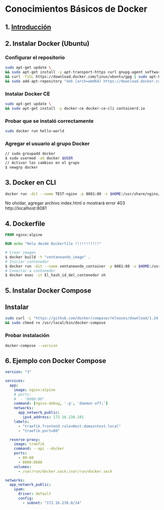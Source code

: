 # Conocimientos Básicos de Docker

## 1. [Introducción](./pages/1._leer_diapositivas.md)

## 2. Instalar Docker (Ubuntu)

### Configurar el repositorio
```bash
sudo apt-get update \
&& sudo apt-get install -y apt-transport-https curl gnupg-agent software-properties-common \
&& curl -fsSL https://download.docker.com/linux/ubuntu/gpg | sudo apt-key add - \
&& sudo add-apt-repository "deb [arch=amd64] https://download.docker.com/linux/ubuntu $(lsb_release -cs) stable"
```

### Instalar Docker CE
```bash
sudo apt-get update \
&& sudo apt-get install -y docker-ce docker-ce-cli containerd.io
```

### Probar que se instaló correctamente
```bash
sudo docker run hello-world
```

### Agregar el usuario al grupo Docker
```bash
// sudo groupadd docker
$ sudo usermod -aG docker $USER
// Activar los cambios en el grupo
$ newgrp docker 
```

## 3. Docker en CLI
```bash
docker run -dit --name TEST-nginx -p 8081:80 -v $HOME:/usr/share/nginx/html:ro -d nginx:alpine
```
No olvidar, agregar archivo index.html o mostrará error 403
http://localhost:8081

## 4. Dockerfile
```Dockerfile
FROM nginx:alpine

RUN echo "Hola desde Dockerfile !!!!!!!!!!!"
```

```bash
# Crear imagen
$ docker build -t "ventaneando_image" .
# Iniciar contenedor
$ docker run -dit --name ventaneando_container -p 8081:80 -v $HOME:/usr/share/nginx/html:ro -d ventaneando_image
# Conectar a contenedor
$ docker exec -it El_hash_id_del_contenedor sh
```

## 5. Instalar Docker Compose

## Instalar
```bash
sudo curl -L "https://github.com/docker/compose/releases/download/1.24.0/docker-compose-$(uname -s)-$(uname -m)" -o /usr/local/bin/docker-compose \
&& sudo chmod +x /usr/local/bin/docker-compose
```

### Probar instalación
```bash
docker-compose --version
```

## 6. Ejemplo con Docker Compose
```yml
version: "3"

services:
  app:
    image: nginx:alpine
    # ports:
    #  - "8080:80"
    command: [nginx-debug, '-g', 'daemon off;']
    networks:
      app_network_public:
        ipv4_address: 172.16.238.101
    labels:
      - "traefik.frontend.rule=Host:domaintest.local"
      - "traefik.port=80"

  reverse-proxy:
    image: traefik
    command: --api --docker
    ports:
      - 80:80
      - 8080:8080
    volumes:
      - /var/run/docker.sock:/var/run/docker.sock

networks:
  app_network_public:
    ipam:
      driver: default
      config:
        - subnet: "172.16.238.0/24"
```
